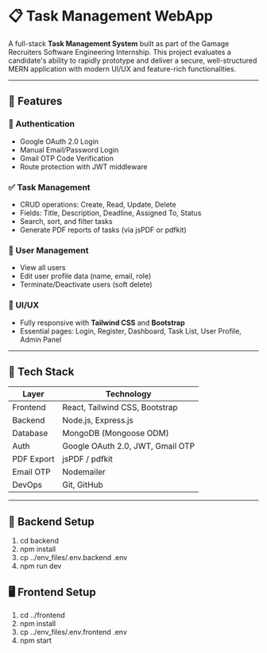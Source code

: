 # 📋 Task Management WebApp

A full-stack **Task Management System** built as part of the Gamage Recruiters Software Engineering Internship. This project evaluates a candidate's ability to rapidly prototype and deliver a secure, well-structured MERN application with modern UI/UX and feature-rich functionalities.

---

## 🚀 Features

### 🔐 Authentication
- Google OAuth 2.0 Login
- Manual Email/Password Login
- Gmail OTP Code Verification
- Route protection with JWT middleware

### ✅ Task Management
- CRUD operations: Create, Read, Update, Delete
- Fields: Title, Description, Deadline, Assigned To, Status
- Search, sort, and filter tasks
- Generate PDF reports of tasks (via jsPDF or pdfkit)

### 👥 User Management
- View all users
- Edit user profile data (name, email, role)
- Terminate/Deactivate users (soft delete)

### 🎨 UI/UX
- Fully responsive with **Tailwind CSS** and **Bootstrap**
- Essential pages: Login, Register, Dashboard, Task List, User Profile, Admin Panel

---

## 🧱 Tech Stack

| Layer      | Technology                             |
|------------|----------------------------------------|
| Frontend   | React, Tailwind CSS, Bootstrap         |
| Backend    | Node.js, Express.js                    |
| Database   | MongoDB (Mongoose ODM)                 |
| Auth       | Google OAuth 2.0, JWT, Gmail OTP       |
| PDF Export | jsPDF / pdfkit                         |
| Email OTP  | Nodemailer                             |
| DevOps     | Git, GitHub                            |

---

## 🔧 Backend Setup

1. cd backend  
2. npm install  
3. cp ../env_files/.env.backend .env  
4. npm run dev    

## 🖥️ Frontend Setup

1. cd ../frontend  
2. npm install  
3. cp ../env_files/.env.frontend .env  
4. npm start

